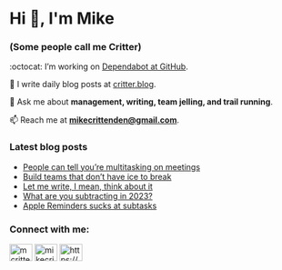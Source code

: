 # Hi 👋, I'm Mike
### (Some people call me Critter)

:octocat: I’m working on [Dependabot at GitHub](https://github.com/features/security).

📝 I write daily blog posts at [critter.blog](https://critter.blog).

💬 Ask me about **management, writing, team jelling, and trail running**.

📫 Reach me at **mikecrittenden@gmail.com**.

### Latest blog posts
<!-- BLOG-POST-LIST:START -->
- [People can tell you’re multitasking on meetings](https://critter.blog/2023/01/06/people-can-tell-youre-multitasking-on-meetings/)
- [Build teams that don’t have ice to break](https://critter.blog/2023/01/05/build-teams-that-dont-have-ice-to-break/)
- [Let me write, I mean, think about it](https://critter.blog/2023/01/04/let-me-write-i-mean-think-about-it/)
- [What are you subtracting in 2023?](https://critter.blog/2023/01/03/what-are-you-subtracting-in-2023/)
- [Apple Reminders sucks at subtasks](https://critter.blog/2023/01/02/apple-reminders-sucks-at-subtasks/)
<!-- BLOG-POST-LIST:END -->

<h3 align="left">Connect with me:</h3>
<p align="left">
<a href="https://twitter.com/mcrittenden" target="blank"><img align="center" src="https://raw.githubusercontent.com/rahuldkjain/github-profile-readme-generator/master/src/images/icons/Social/twitter.svg" alt="mcrittenden" height="30" width="40" /></a>
<a href="https://linkedin.com/in/mikecrittenden" target="blank"><img align="center" src="https://raw.githubusercontent.com/rahuldkjain/github-profile-readme-generator/master/src/images/icons/Social/linked-in-alt.svg" alt="mikecrittenden" height="30" width="40" /></a>
<a href="https://critter.blog/feed/" target="blank"><img align="center" src="https://raw.githubusercontent.com/rahuldkjain/github-profile-readme-generator/master/src/images/icons/Social/rss.svg" alt="https://critter.blog/feed/" height="30" width="40" /></a>
</p>
